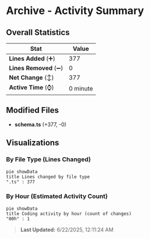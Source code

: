 # Archive - Activity Summary 

## Overall Statistics

| Stat                   | Value                                                             |
| ---------------------- | ----------------------------------------------------------------- |
| **Lines Added** (➕)   | 377                                          |
| **Lines Removed** (➖) | 0                                        |
| **Net Change** (↕)    | 377                |
| **Active Time** (⌚)   | 0 minute |


## Modified Files
- **schema.ts** (+377, -0)

## Visualizations

### By File Type (Lines Changed)

```mermaid
pie showData
title Lines changed by file type
".ts" : 377
```

### By Hour (Estimated Activity Count)

```mermaid
pie showData
title Coding activity by hour (count of changes)
"00h" : 1
```


> **Last Updated:** 6/22/2025, 12:11:24 AM